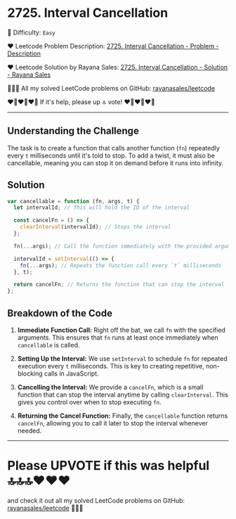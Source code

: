 # 2725. Interval Cancellation

🌱 Difficulty: `Easy`

❤️ Leetcode Problem Description: [2725. Interval Cancellation - Problem - Description](https://leetcode.com/problems/interval-cancellation/description/)

❤️ Leetcode Solution by Rayana Sales: [2725. Interval Cancellation - Solution - Rayana Sales](https://leetcode.com/problems/interval-cancellation/solutions/5569619/javascript-intervals-simple-beginner-friendly/)

💁🏻‍♀️ All my solved LeetCode problems on GitHub: [rayanasales/leetcode](https://github.com/rayanasales/leetcode)

❤️‍🔥❤️‍🔥❤️‍🔥 If it's help, please up 🔝 vote! ❤️‍🔥❤️‍🔥❤️‍🔥

---

## Understanding the Challenge

The task is to create a function that calls another function (`fn`) repeatedly every `t` milliseconds until it's told to stop. To add a twist, it must also be cancellable, meaning you can stop it on demand before it runs into infinity.

## Solution

```Javascript []
var cancellable = function (fn, args, t) {
  let intervalId; // This will hold the ID of the interval

  const cancelFn = () => {
    clearInterval(intervalId); // Stops the interval
  };

  fn(...args); // Call the function immediately with the provided arguments

  intervalId = setInterval(() => {
    fn(...args); // Repeats the function call every `t` milliseconds
  }, t);

  return cancelFn; // Returns the function that can stop the interval
};
```

## Breakdown of the Code

1. **Immediate Function Call:** Right off the bat, we call `fn` with the specified arguments. This ensures that `fn` runs at least once immediately when `cancellable` is called.

2. **Setting Up the Interval:** We use `setInterval` to schedule `fn` for repeated execution every `t` milliseconds. This is key to creating repetitive, non-blocking calls in JavaScript.

3. **Cancelling the Interval:** We provide a `cancelFn`, which is a small function that can stop the interval anytime by calling `clearInterval`. This gives you control over when to stop executing `fn`.

4. **Returning the Cancel Function:** Finally, the `cancellable` function returns `cancelFn`, allowing you to call it later to stop the interval whenever needed.

---

# Please UPVOTE if this was helpful 🔝🔝🔝❤️❤️❤️

and check it out all my solved LeetCode problems on GitHub: [rayanasales/leetcode](https://github.com/rayanasales/leetcode) 🤙😚🤘
